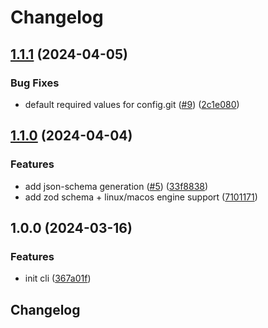# Changelog

## [1.1.1](https://github.com/runreal/cli/compare/v1.1.0...v1.1.1) (2024-04-05)


### Bug Fixes

* default required values for config.git ([#9](https://github.com/runreal/cli/issues/9)) ([2c1e080](https://github.com/runreal/cli/commit/2c1e0803d903831a3ccc99d084b103cab14a6ff5))

## [1.1.0](https://github.com/runreal/cli/compare/v1.0.0...v1.1.0) (2024-04-04)


### Features

* add json-schema generation ([#5](https://github.com/runreal/cli/issues/5)) ([33f8838](https://github.com/runreal/cli/commit/33f8838f32a306915b6155f252c8b3f576d640f0))
* add zod schema + linux/macos engine support ([7101171](https://github.com/runreal/cli/commit/71011717a791ba2d7d67d6adb9ac01e500416b14))

## 1.0.0 (2024-03-16)


### Features

* init cli ([367a01f](https://github.com/runreal/cli/commit/367a01fb2cbd0e96872db9f10c2dcdb60c137df3))

## Changelog
